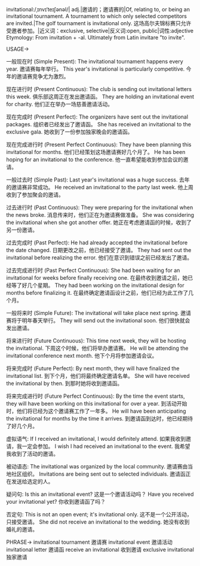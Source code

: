 invitational:/ˌɪnvɪˈteɪʃənəl/| adj.|邀请的；邀请赛的|Of, relating to, or being an invitational tournament.  A tournament to which only selected competitors are invited.|The golf tournament is invitational only. 这场高尔夫锦标赛只允许受邀者参加。|近义词：exclusive, selective|反义词:open, public|词性:adjective
Etymology: From invitation + -al.  Ultimately from Latin invitare "to invite".

USAGE->

一般现在时 (Simple Present):
The invitational tournament happens every year. 邀请赛每年举行。
This year's invitational is particularly competitive. 今年的邀请赛竞争尤为激烈。


现在进行时 (Present Continuous):
The club is sending out invitational letters this week.  俱乐部这周正在发出邀请函。
They are holding an invitational event for charity. 他们正在举办一场慈善邀请活动。


现在完成时 (Present Perfect):
The organizers have sent out the invitational packages.  组织者已经发出了邀请函。
She has received an invitational to the exclusive gala. 她收到了一份参加独家晚会的邀请函。


现在完成进行时 (Present Perfect Continuous):
They have been planning this invitational for months.  他们已经策划这场邀请赛好几个月了。
He has been hoping for an invitational to the conference. 他一直希望能收到参加会议的邀请。


一般过去时 (Simple Past):
Last year's invitational was a huge success. 去年的邀请赛非常成功。
He received an invitational to the party last week. 他上周收到了参加聚会的邀请。


过去进行时 (Past Continuous):
They were preparing for the invitational when the news broke.  消息传来时，他们正在为邀请赛做准备。
She was considering the invitational when she got another offer.  她正在考虑邀请函的时候，收到了另一份邀请。


过去完成时 (Past Perfect):
He had already accepted the invitational before the date changed. 日期更改之前，他已经接受了邀请。
They had sent out the invitational before realizing the error.  他们在意识到错误之前已经发出了邀请。


过去完成进行时 (Past Perfect Continuous):
She had been waiting for an invitational for weeks before finally receiving one.  在最终收到邀请之前，她已经等了好几个星期。
They had been working on the invitational design for months before finalizing it.  在最终确定邀请函设计之前，他们已经为此工作了几个月。


一般将来时 (Simple Future):
The invitational will take place next spring. 邀请赛将于明年春天举行。
They will send out the invitational soon. 他们很快就会发出邀请。


将来进行时 (Future Continuous):
This time next week, they will be hosting the invitational.  下周这个时候，他们将举办邀请赛。
He will be attending the invitational conference next month. 他下个月将参加邀请会议。


将来完成时 (Future Perfect):
By next month, they will have finalized the invitational list. 到下个月，他们将最终确定邀请名单。
She will have received the invitational by then. 到那时她将收到邀请函。


将来完成进行时 (Future Perfect Continuous):
By the time the event starts, they will have been working on this invitational for over a year.  到活动开始时，他们将已经为这个邀请赛工作了一年多。
He will have been anticipating the invitational for months by the time it arrives.  到邀请函到达时，他已经期待了好几个月。


虚拟语气:
If I received an invitational, I would definitely attend. 如果我收到邀请，我一定会参加。
I wish I had received an invitational to the event. 我希望我收到了活动的邀请。


被动语态:
The invitational was organized by the local community. 邀请赛由当地社区组织。
Invitations are being sent out to selected individuals. 邀请函正在发送给选定的人。


疑问句:
Is this an invitational event? 这是一个邀请活动吗？
Have you received your invitational yet? 你收到邀请函了吗？


否定句:
This is not an open event; it's invitational only. 这不是一个公开活动，只接受邀请。
She did not receive an invitational to the wedding. 她没有收到婚礼的邀请。



PHRASE->
invitational tournament 邀请赛
invitational event 邀请活动
invitational letter 邀请函
receive an invitational 收到邀请
exclusive invitational 独家邀请
